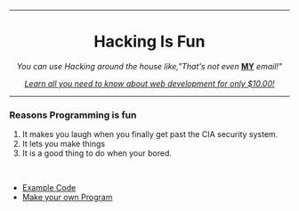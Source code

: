 
<html>
  <head>
    <meta charset="utf-8">
    <title>Hello Asher</title>
  </head>
    <hr>
  <body>
    <center>
    <h1>Hacking Is Fun</h1>
    <p><em> You can use Hacking around the house like,"That's not even </em> <strong><u>MY</u></strong><em> email!"</em></p>
    <p><a href="http://https://www.udemy.com/?utm_source=adwords-brand&utm_medium=udemyads&utm_campaign=Brand-Udemy_la.EN_cc.US&utm_term=_._ag_78616515599_._ad_388789121975_._de_c_._dm__._pl__._ti_aud-325382095161:kwd-310556426868_._li_9017277_._pd__._&utm_term=_._pd__._kw_udemy_._&matchtype=e&gclid=CjwKCAiA3OzvBRBXEiwALNKDP7vvmGmoW1llFdtcMweW7qjeLl95-JAJvLIVPXQVKpqZH-EdEBm5TRoCXroQAvD_BwE/"><em>Learn all you need to know about web development for only $10.00!</em></a></p>
    <hr>
  </center>
    <h3>Reasons Programming is fun</h3>
    <ol>
      <li>It makes you laugh when you finally get past the CIA security system. </li>
      <li>It lets you make things</li>
      <li>It is a good thing to do when your bored. </li>
    </ol>
    <br>
    <ul>
      <li><a href="Example Puns.html">Example Code</a></li>
      <li><a href="Make your own Pun.html">Make your own Program</a></li>
    </ul>
  </body>
</html>
